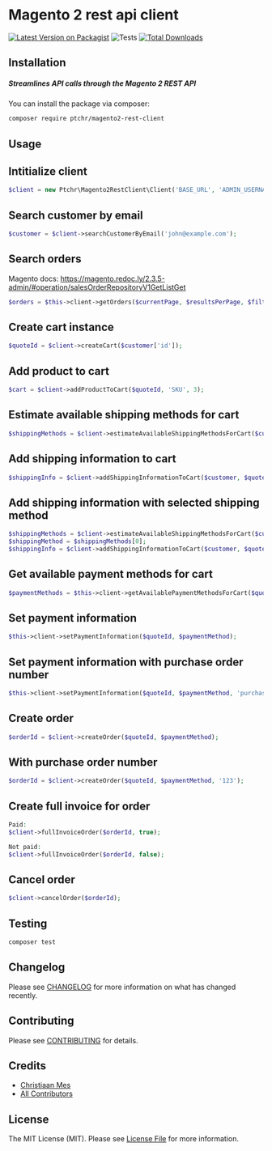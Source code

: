 # Magento 2 rest api client

[![Latest Version on Packagist](https://img.shields.io/packagist/v/ptchr/magento2-rest-client.svg?style=flat-square)](https://packagist.org/packages/ptchr/magento2-rest-client)
![Tests](https://github.com/cmesptchr/magento2-rest-client/workflows/Tests/badge.svg)
[![Total Downloads](https://img.shields.io/packagist/dt/ptchr/magento2-rest-client.svg?style=flat-square)](https://packagist.org/packages/cmesptchr/magento2-rest-client)

Installation
------------
##### Streamlines API calls through the Magento 2 REST API

You can install the package via composer:

```bash
composer require ptchr/magento2-rest-client
```

## Usage

Intitialize client
------------------
``` php
$client = new Ptchr\Magento2RestClient\Client('BASE_URL', 'ADMIN_USERNAME', 'ADMIN_PASSWORD');
```

Search customer by email
------------------------
``` php
$customer = $client->searchCustomerByEmail('john@example.com');
```

Search orders 
------------------------
Magento docs: https://magento.redoc.ly/2.3.5-admin/#operation/salesOrderRepositoryV1GetListGet
``` php
$orders = $this->client->getOrders($currentPage, $resultsPerPage, $filters, $sort);
```

Create cart instance
--------------------
``` php
$quoteId = $client->createCart($customer['id']);
```

Add product to cart
-------------------
``` php
$cart = $client->addProductToCart($quoteId, 'SKU', 3);
```

Estimate available shipping methods for cart
--------------------------------------------
``` php
$shippingMethods = $client->estimateAvailableShippingMethodsForCart($customer, $quoteId);
```

Add shipping information to cart
--------------------------------
``` php
$shippingInfo = $client->addShippingInformationToCart($customer, $quoteId);
```

Add shipping information with selected shipping method
------------------------------------------------------
``` php
$shippingMethods = $client->estimateAvailableShippingMethodsForCart($customer, $quoteId);
$shippingMethod = $shippingMethods[0];
$shippingInfo = $client->addShippingInformationToCart($customer, $quoteId, $shippingMethod['method_code'], $shippingMethod['carrier_code']);
```

Get available payment methods for cart
------------------------
``` php
$paymentMethods = $this->client->getAvailablePaymentMethodsForCart($quoteId);
```

Set payment information
------------------------
``` php
$this->client->setPaymentInformation($quoteId, $paymentMethod);
```

Set payment information with purchase order number
--------------------------------------------------
``` php
$this->client->setPaymentInformation($quoteId, $paymentMethod, 'purchase_order_number');
```

Create order 
------------
``` php
$orderId = $client->createOrder($quoteId, $paymentMethod);
```

With purchase order number
--------------------------
``` php
$orderId = $client->createOrder($quoteId, $paymentMethod, '123');
```

Create full invoice for order 
------------
``` php
Paid:
$client->fullInvoiceOrder($orderId, true);

Not paid:
$client->fullInvoiceOrder($orderId, false);
```

Cancel order 
------------
``` php
$client->cancelOrder($orderId);
```

Testing
-------

``` bash
composer test
```

## Changelog

Please see [CHANGELOG](CHANGELOG.md) for more information on what has changed recently.

## Contributing

Please see [CONTRIBUTING](CONTRIBUTING.md) for details.

## Credits

- [Christiaan Mes](https://github.com/cmesptchr)
- [All Contributors](../../contributors)

## License

The MIT License (MIT). Please see [License File](LICENSE.md) for more information.
